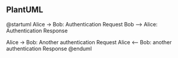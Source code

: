 ## PlantUML

@startuml
Alice -> Bob: Authentication Request
Bob --> Alice: Authentication Response

Alice -> Bob: Another authentication Request
Alice <-- Bob: another authentication Response
@enduml
